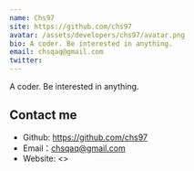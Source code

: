 ```yaml
---
name: Chs97
site: https://github.com/chs97
avatar: /assets/developers/chs97/avatar.png
bio: A coder. Be interested in anything.
email: chsqaq@gmail.com
twitter: 
---
```


A coder. Be interested in anything.

## Contact me

- Github: <https://github.com/chs97>
- Email：<chsqaq@gmail.com>
- Website: <>
